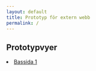 ```yaml
---
layout: default
title: Prototyp för extern webb
permalink: /
---
```

<article class="body-copy">

<h1>Prototypvyer</h1>
<nav>
  <li><a href="/body-copy-1/">Bassida 1</a></li>
</nav>
</article>
